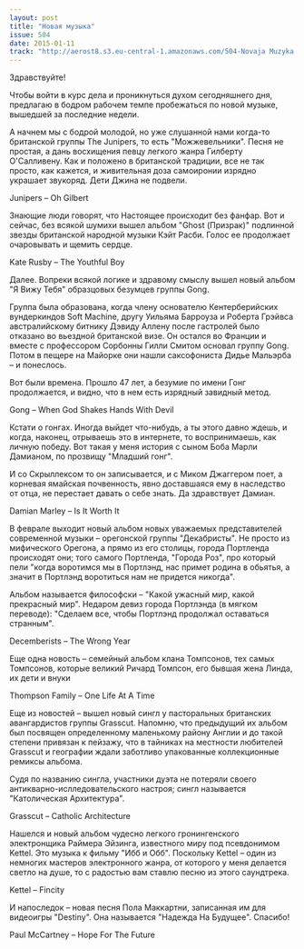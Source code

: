 ```yaml
---
layout: post
title: "Новая музыка"
issue: 504
date: 2015-01-11
track: "http://aerost8.s3.eu-central-1.amazonaws.com/504-Novaja Muzyka.mp3"
---
```


Здравствуйте!

Чтобы войти в курс дела и проникнуться духом сегодняшнего дня, предлагаю в бодром рабочем темпе пробежаться по новой музыке, вышедшей за последние недели.

А начнем мы с бодрой молодой, но уже слушанной нами когда-то британской группы The Junipers, то есть "Можжевельники". Песня не простая, а дань восхищения певцу легкого жанра Гилберту О'Салливену. Как и положено в британской традиции, все не так просто, как кажется, и живительная доза самоиронии изрядно украшает звукоряд. Дети Джина не подвели.

Junipers – Oh Gilbert

Знающие люди говорят, что Настоящее происходит без фанфар. Вот и сейчас, без всякой шумихи вышел альбом "Ghost (Призрак)" подлинной звезды британской народной музыки Кэйт Расби. Голос ее продолжает очаровывать и щемить сердце.

Kate Rusby – The Youthful Boy

Далее. Вопреки всякой логике и здравому смыслу вышел новый альбом "Я Вижу Тебя" образцовых безумцев группы Gong.

Группа была образована, когда члену основателю Кентерберийских вундеркиндов Soft Machine, другу Уильяма Барроуза и Роберта Грэйвса австралийскому битнику Дэвиду Аллену после гастролей было отказано во вьездной британской визе. Он остался во Франции и вместе с профессором Сорбонны Гилли Смитом основал группу Gong. Потом в пещере на Майорке они нашли саксофониста Дидье Мальэрба – и понеслось.

Вот были времена. Прошло 47 лет, а безумие по имени Гонг продолжается, и видно, что в нем есть изрядный завидный метод.

Gong – When God Shakes Hands With Devil

Кстати о гонгах. Иногда выйдет что-нибудь, а ты этого давно ждешь, и когда, наконец, отрываешь это в интернете, то воспринимаешь, как личную победу. Вот такая у меня история с сыном Боба Марли Дамианом, по прозвищу "Младший гонг".

И со Скрыллексом то он записывается, и с Миком Джаггером поет, а корневая ямайская почвенность, явно доставшаяся ему в наследство от отца, не перестает давать о себе знать. Да здравствует Дамиан.

Damian Marley – Is It Worth It

В феврале выходит новый альбом новых уважаемых представителей современной музыки – орегонской группы "Декабристы". Не просто из мифического Орегона, а прямо из его столицы, города Портленда происходят они; того самого Портленда, "Города Роз", про который пели "когда воротимся мы в Портлэнд, нас примет родина в обьятья, а значит в Портлэнд воротиться нам не придется никогда".

Альбом называется философски – "Какой ужасный мир, какой прекрасный мир". Недаром девиз города Портлэнда (в мягком переводе): "Сделаем все, чтобы Портлэнд продолжал оставаться странным".

Decemberists – The Wrong Year

Еще одна новость – семейный альбом клана Томпсонов, тех самых Томпсонов, которые великий Ричард Томпсон, его бывшая жена Линда, их дети и внуки

Thompson Family – One Life At A Time

Еще из новостей – вышел новый сингл у пасторальных британских авангардистов группы Grasscut. Напомню, что предыдущий их альбом был посвящен определенному маленькому району Англии и до такой степени привязан к пейзажу, что в тайниках на местности любителей Grasscut и географии ждали заботливо упакованные коллекционные ремиксы альбома.

Судя по названию сингла, участники дуэта не потеряли своего антикварно-ислледовательского настроя; сингл называется "Католическая Архитектура".

Grasscut – Catholic Architecture

Нашелся и новый альбом чудесно легкого гронингенского электронщика Раймера Эйзинга, известного миру под псевдонимом Kettel. Это музыка к фильму "Ибб и Обб". Поскольку Kettel – один из немногих мастеров электронного жанра, от которого у меня делается светло на душе, то с радостью вам ставлю песню из этого саундтрека.

Kettel – Fincity

И напоследок – новая песня Пола Маккартни, записанная им для видеоигры "Destiny". Она называется "Надежда На Будущее". Спасибо!

Paul McCartney – Hope For The Future
